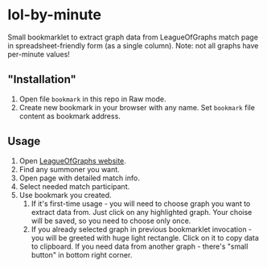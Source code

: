 # lol-by-minute

Small bookmarklet to extract graph data from LeagueOfGraphs match page in spreadsheet-friendly form (as a single column).
Note: not all graphs have per-minute values!

## "Installation"

 1) Open file `bookmark` in this repo in Raw mode.
 2) Create new bookmark in your browser with any name. Set `bookmark` file content as bookmark address.

## Usage

1) Open [LeagueOfGraphs website](https://www.leagueofgraphs.com).
2) Find any summoner you want.
3) Open page with detailed match info.
4) Select needed match participant.
5) Use bookmark you created.
   1) If it's first-time usage - you will need to choose graph you want to extract data from. Just click on any highlighted graph. Your choise will be saved, so you need to choose only once.
   2) If you already selected graph in previous bookmarklet invocation - you will be greeted with huge light rectangle. Click on it to copy data to clipboard. If you need data from another graph - there's "small button" in bottom right corner.
